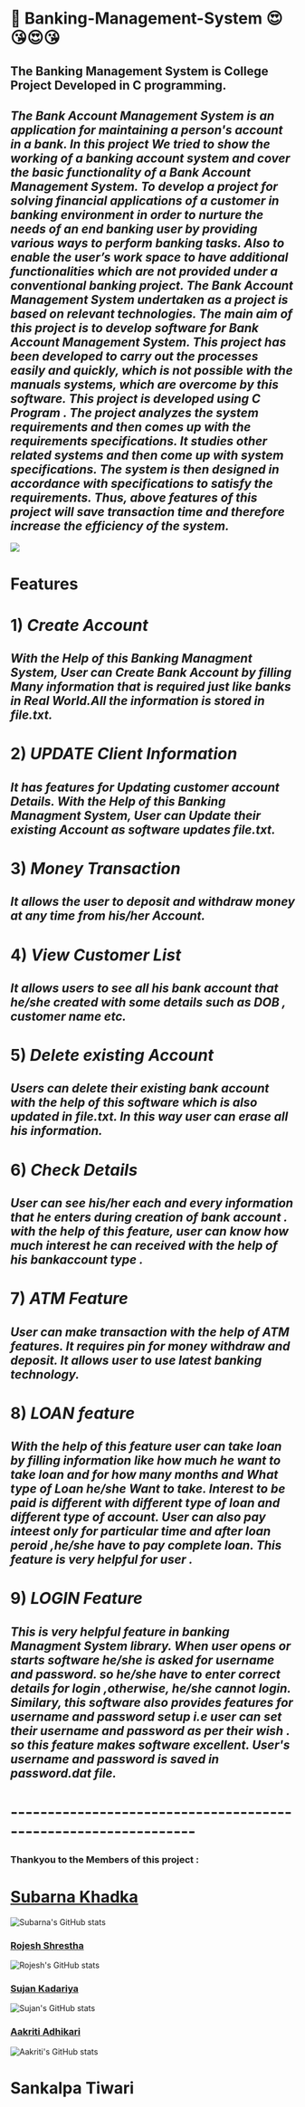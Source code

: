 # :notebook: Banking-Management-System :heart_eyes::kissing_heart::heart_eyes::kissing_heart:
 ## **The Banking Management System** is College Project Developed in C programming.
 ## *The Bank Account Management System is an application for maintaining a person's account in a bank. In this project We tried to show the working of a banking account system and cover the basic functionality of a Bank Account Management System. To develop a project for solving financial applications of a customer in banking environment in order to nurture the needs of an end banking user by providing various ways to perform banking tasks. Also to enable the user’s work space to have additional functionalities which are not provided under a conventional banking project. The Bank Account Management System undertaken as a project is based on relevant technologies. The main aim of this project is to develop software for Bank Account Management System. This project has been developed to carry out the processes easily and quickly, which is not possible with the manuals systems, which are overcome by this software. This project is developed using C Program . The project analyzes the system requirements and then comes up with the requirements specifications. It studies other related systems and then come up with system specifications. The system is then designed in accordance with specifications to satisfy the requirements.  Thus, above features of this project will save transaction time and therefore increase the efficiency of the system.*
 
 
![](https://raw.githubusercontent.com/thenewbie0000/Banking-Management-System/master/ProjectLogo.png)

 # Features 
 # 1) ***Create Account***
 ## *With the Help of this Banking Managment System, User can Create Bank Account by filling Many information that is required just like banks in Real World.All the information is stored in file.txt.*
# 2) ***UPDATE Client Information*** 
## *It has features for Updating customer account Details. With the Help of this Banking Managment System, User can Update their existing Account as software  updates file.txt.*
# 3) ***Money Transaction*** 
## *It allows the user to deposit and withdraw money at any time from his/her Account.*
# 4) ***View Customer List*** 
## *It allows users to see all his bank account that he/she created with some details such as  DOB , customer name etc.*
 # 5) ***Delete existing Account*** 
## *Users can delete their existing bank account with the help of this software which is also updated in file.txt. In this way user can erase all his information.*
# 6) ***Check Details*** 
## *User can see his/her each and every information that he enters during creation of bank account . with the help of this feature, user can know how much interest he can received with the help of his bankaccount type .*
# 7) ***ATM Feature*** 
## *User can make transaction with the help of ATM features. It requires pin for money withdraw and deposit. It allows user to use latest banking technology.*
# 8) ***LOAN feature*** 
## *With the help of this feature user can take loan by filling information like how much he want to take loan and for how many months and What type of Loan he/she Want to take. Interest to be paid is different with different type of loan and different type of account. User can also pay inteest only for particular time and after loan peroid ,he/she have to pay complete loan. This feature is very helpful for user .*
 # 9) ***LOGIN Feature*** 
## *This is very helpful feature in banking Managment System library. When user opens or starts software he/she is asked for username and password. so he/she have to enter correct details for login ,otherwise, he/she cannot login. Similary, this software also provides features for username and password setup i.e user can set their username and password as per their wish . so this feature makes software excellent.  User's username  and password is saved in password.dat file.*

 # ---------------------------------------------------------------
 
### Thankyou to the Members of this project :
# [Subarna Khadka](https://github.com/SubarnaKhadka)
 ![Subarna's GitHub stats](https://github-readme-stats.vercel.app/api?username=SubarnaKhadka&show_icons=true&theme=radical)
### [Rojesh Shrestha](https://github.com/thenewbie0000)
![Rojesh's GitHub stats](https://github-readme-stats.vercel.app/api?username=thenewbie0000&show_icons=true&theme=radical)
### [Sujan Kadariya](https://github.com/sujankadariya)
 ![Sujan's GitHub stats](https://github-readme-stats.vercel.app/api?username=sujankadariya&show_icons=true&theme=radical)
### [Aakriti Adhikari](https://github.com/aakritits)
 ![Aakriti's GitHub stats](https://github-readme-stats.vercel.app/api?username=aakritits&show_icons=true&theme=radical)
 
# Sankalpa Tiwari
